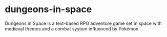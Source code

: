 # dungeons-in-space
Dungeons in Space is a text-based RPG adventure game set in space with medieval themes and a combat system influenced by Pokémon
